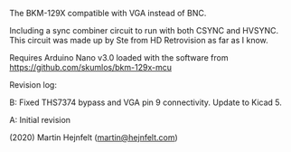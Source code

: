 The BKM-129X compatible with VGA instead of BNC.

Including a sync combiner circuit to run with both CSYNC and HVSYNC. This circuit was made up
by Ste from HD Retrovision as far as I know.

Requires Arduino Nano v3.0 loaded with the software from https://github.com/skumlos/bkm-129x-mcu

Revision log:

B: Fixed THS7374 bypass and VGA pin 9 connectivity. Update to Kicad 5.

A: Initial revision

(2020) Martin Hejnfelt (martin@hejnfelt.com)
